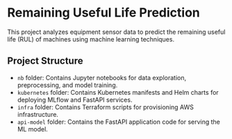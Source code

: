 # Remaining Useful Life Prediction

This project analyzes equipment sensor data to predict the remaining useful life (RUL) of machines using machine learning techniques.  

## Project Structure

- `nb` folder: Contains Jupyter notebooks for data exploration, preprocessing, and model training.
- `kubernetes` folder: Contains Kubernetes manifests and Helm charts for deploying MLflow and FastAPI services.
- `infra` folder: Contains Terraform scripts for provisioning AWS infrastructure.
- `api-model` folder: Contains the FastAPI application code for serving the ML model.

